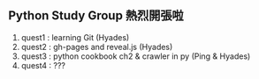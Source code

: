 ## Python Study Group 熱烈開張啦

1. quest1 : learning Git  (Hyades)  	 
2. quest2 : gh-pages and reveal.js  (Hyades)  
3. quest3 : python cookbook ch2 & crawler in py  (Ping & Hyades) 
4. quest4 : ???   
   
